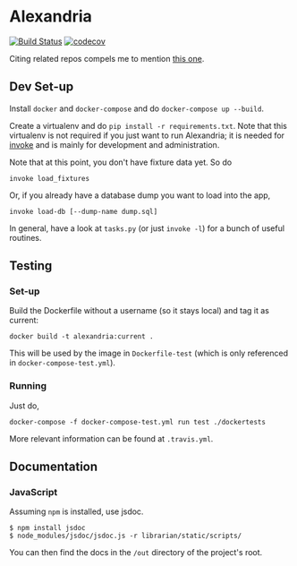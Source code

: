 # Alexandria

[![Build Status](https://travis-ci.org/skytreader/alexandria.svg?branch=master)](https://travis-ci.org/skytreader/alexandria)
[![codecov](https://codecov.io/gh/skytreader/alexandria/branch/master/graph/badge.svg)](https://codecov.io/gh/skytreader/alexandria)

Citing related repos compels me to mention [this one](https://github.com/skytreader/Librarian).

## Dev Set-up

Install `docker` and `docker-compose` and do `docker-compose up --build`.

Create a virtualenv and do `pip install -r requirements.txt`. Note that this
virtualenv is not required if you just want to run Alexandria; it is needed for
[invoke](http://www.pyinvoke.org/) and is mainly for development and
administration.

Note that at this point, you don't have fixture data yet. So do

    invoke load_fixtures

Or, if you already have a database dump you want to load into the app,

    invoke load-db [--dump-name dump.sql]

In general, have a look at `tasks.py` (or just `invoke -l`) for a bunch of
useful routines.

## Testing

### Set-up

Build the Dockerfile without a username (so it stays local) and tag it as
current:

    docker build -t alexandria:current .

This will be used by the image in `Dockerfile-test` (which is only referenced
in `docker-compose-test.yml`).

### Running

Just do,

    docker-compose -f docker-compose-test.yml run test ./dockertests

More relevant information can be found at `.travis.yml`.

## Documentation

### JavaScript

Assuming `npm` is installed, use jsdoc.

    $ npm install jsdoc
    $ node_modules/jsdoc/jsdoc.js -r librarian/static/scripts/

You can then find the docs in the `/out` directory of the project's root.
